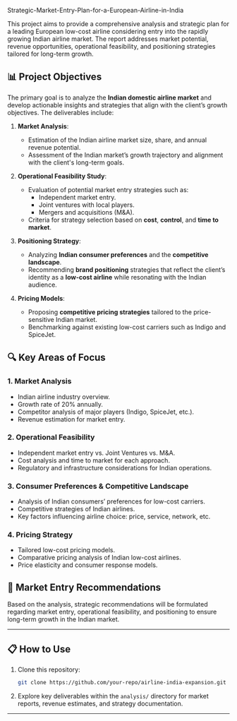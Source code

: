 Strategic-Market-Entry-Plan-for-a-European-Airline-in-India


This project aims to provide a comprehensive analysis and strategic plan for a leading European low-cost airline considering entry into the rapidly growing Indian airline market. The report addresses market potential, revenue opportunities, operational feasibility, and positioning strategies tailored for long-term growth.

## 📊 Project Objectives

The primary goal is to analyze the **Indian domestic airline market** and develop actionable insights and strategies that align with the client’s growth objectives. The deliverables include:

1. **Market Analysis**:
   - Estimation of the Indian airline market size, share, and annual revenue potential.
   - Assessment of the Indian market’s growth trajectory and alignment with the client's long-term goals.

2. **Operational Feasibility Study**:
   - Evaluation of potential market entry strategies such as:
     - Independent market entry.
     - Joint ventures with local players.
     - Mergers and acquisitions (M&A).
   - Criteria for strategy selection based on **cost**, **control**, and **time to market**.

3. **Positioning Strategy**:
   - Analyzing **Indian consumer preferences** and the **competitive landscape**.
   - Recommending **brand positioning** strategies that reflect the client’s identity as a **low-cost airline** while resonating with the Indian audience.

4. **Pricing Models**:
   - Proposing **competitive pricing strategies** tailored to the price-sensitive Indian market.
   - Benchmarking against existing low-cost carriers such as Indigo and SpiceJet.

## 🔍 Key Areas of Focus

### 1. **Market Analysis**
   - Indian airline industry overview.
   - Growth rate of 20% annually.
   - Competitor analysis of major players (Indigo, SpiceJet, etc.).
   - Revenue estimation for market entry.

### 2. **Operational Feasibility**
   - Independent market entry vs. Joint Ventures vs. M&A.
   - Cost analysis and time to market for each approach.
   - Regulatory and infrastructure considerations for Indian operations.

### 3. **Consumer Preferences & Competitive Landscape**
   - Analysis of Indian consumers’ preferences for low-cost carriers.
   - Competitive strategies of Indian airlines.
   - Key factors influencing airline choice: price, service, network, etc.

### 4. **Pricing Strategy**
   - Tailored low-cost pricing models.
   - Comparative pricing analysis of Indian low-cost airlines.
   - Price elasticity and consumer response models.

## 🚀 Market Entry Recommendations

Based on the analysis, strategic recommendations will be formulated regarding market entry, operational feasibility, and positioning to ensure long-term growth in the Indian market.

---

## 📋 How to Use

1. Clone this repository:
   ```bash
   git clone https://github.com/your-repo/airline-india-expansion.git
   ```
2. Explore key deliverables within the `analysis/` directory for market reports, revenue estimates, and strategy documentation.

---
